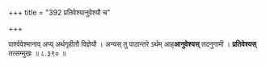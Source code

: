 +++
title = "392 प्रतिवेश्यानुवेश्यौ च"

+++

पार्श्ववेश्मानाव् अप्य् अर्थगृहीतौ विज्ञेयौ । अन्यस् तु पाठान्तरे ऽर्थम् आह्**आनुवेश्यस्** तदनुगामी । **प्रतिवेश्यस्** तत्सम्मुखः ॥ ८.३९० ॥